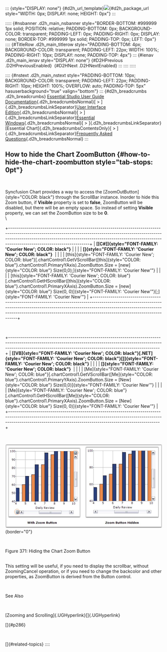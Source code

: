 ::: {style="DISPLAY: none"}
[](ms-xhelp:///?Id=d2h_url_template){#d2h_url_template}![](!package_url!){#d2h_package_url style="WIDTH: 0px; DISPLAY: none; HEIGHT: 0px"}
:::

::::: {#nsbanner .d2h_main_nsbanner style="BORDER-BOTTOM: #999999 1px solid; POSITION: relative; PADDING-BOTTOM: 0px; BACKGROUND-COLOR: transparent; PADDING-LEFT: 0px; PADDING-RIGHT: 0px; DISPLAY: none; BORDER-TOP: #999999 1px solid; PADDING-TOP: 0px; LEFT: 0px"}
:::: {#TitleRow .d2h_main_titlerow style="PADDING-BOTTOM: 4px; BACKGROUND-COLOR: transparent; PADDING-LEFT: 22px; WIDTH: 100%; PADDING-RIGHT: 10px; DISPLAY: none; PADDING-TOP: 4px"}
::: {#ienav .d2h_main_ienav style="DISPLAY: none"}
[](ms-xhelp:///?Id=79d29c6c-22e6-412e-85e4-c4ad51ef3c7f){#D2HPrevious .D2HPreviousEnabled}  [](ms-xhelp:///?Id=f02553b8-38ab-4d9c-862b-06241dfa3aef){#D2HNext .D2HNextEnabled}
:::
::::
:::::

:::: {#nstext .d2h_main_nstext style="PADDING-BOTTOM: 10px; BACKGROUND-COLOR: transparent; PADDING-LEFT: 22px; PADDING-RIGHT: 10px; HEIGHT: 100%; OVERFLOW: auto; PADDING-TOP: 5px" hasuserbackground="true" valign="bottom"}
::: {#d2h_breadcrumbs .d2h_breadcrumbs}
[Essential Studio User Guide Documentation](ms-xhelp:///?Id=12457748-09e3-4d74-a240-8e049cedf030){.d2h_breadcrumbsNormal}[ \> ]{.d2h_breadcrumbsLinkSeparator}[User Interface Edition](ms-xhelp:///?Id=c29296b7-531c-413b-a0ec-488ca1f7f669){.d2h_breadcrumbsNormal}[ \> ]{.d2h_breadcrumbsLinkSeparator}[Essential Windows](ms-xhelp:///?Id=e60759d8-47a4-4570-9d7a-16a68d63f2ea){.d2h_breadcrumbsNormal}[ \> ]{.d2h_breadcrumbsLinkSeparator}[Essential Chart]{.d2h_breadcrumbsContentsOnly}[ \> ]{.d2h_breadcrumbsLinkSeparator}[Frequently Asked Questions](ms-xhelp:///?Id=ef47b647-7df5-4b78-871d-ce0ee88e8d72){.d2h_breadcrumbsNormal}
:::

## How to hide the Chart ZoomButton {#how-to-hide-the-chart-zoombutton style="tab-stops: 0pt"}

 

Syncfusion Chart provides a way to access the [ZoomOutButton]{style="COLOR: black"} through the ScrollBar instance. Inorder to hide this Zoom button, if **Visible** property is set to **false**, ZoomButton will be disabled, but there will be an empty space. So instead of setting **Visible** property, we can set the ZoomButton size to be **0**.\
\

+----------------------------------------------------------------------------------------------------------------------------------------------------------------------------------------------------------------------------------------------------------------------------------+
| **[\[C#\]]{style="FONT-FAMILY: 'Courier New'; COLOR: black"}**                                                                                                                                                                                                                   |
|                                                                                                                                                                                                                                                                                  |
| **[]{style="FONT-FAMILY: 'Courier New'; COLOR: black"}**                                                                                                                                                                                                                         |
|                                                                                                                                                                                                                                                                                  |
| [this]{style="FONT-FAMILY: 'Courier New'; COLOR: blue"}[.chartControl1.GetVScrollBar([this]{style="COLOR: blue"}.chartControl1.PrimaryYAxis).ZoomButton.Size = [new]{style="COLOR: blue"} Size(0,0);]{style="FONT-FAMILY: 'Courier New'"}                                        |
|                                                                                                                                                                                                                                                                                  |
| [this]{style="FONT-FAMILY: 'Courier New'; COLOR: blue"}[.chartControl1.GetHScrollBar([this]{style="COLOR: blue"}.chartControl1.PrimaryXAxis).ZoomButton.Size = [new]{style="COLOR: blue"} Size(0, 0)]{style="FONT-FAMILY: 'Courier New'"}[;]{style="FONT-FAMILY: 'Courier New'"} |
+----------------------------------------------------------------------------------------------------------------------------------------------------------------------------------------------------------------------------------------------------------------------------------+

 

+---------------------------------------------------------------------------------------------------------------------------------------------------------------------------------------------------------------------------------------+
| **[\[VB]{style="FONT-FAMILY: 'Courier New'; COLOR: black"}[.NET]{style="FONT-FAMILY: 'Courier New'; COLOR: black"}[\]]{style="FONT-FAMILY: 'Courier New'; COLOR: black"}**                                                            |
|                                                                                                                                                                                                                                       |
| **[]{style="FONT-FAMILY: 'Courier New'; COLOR: black"}**                                                                                                                                                                              |
|                                                                                                                                                                                                                                       |
| [Me]{style="FONT-FAMILY: 'Courier New'; COLOR: blue"}[.chartControl1.GetVScrollBar([Me]{style="COLOR: blue"}.chartControl1.PrimaryYAxis).ZoomButton.Size = [New]{style="COLOR: blue"} Size(0,0)]{style="FONT-FAMILY: 'Courier New'"}  |
|                                                                                                                                                                                                                                       |
| [Me]{style="FONT-FAMILY: 'Courier New'; COLOR: blue"}[.chartControl1.GetHScrollBar([Me]{style="COLOR: blue"}.chartControl1.PrimaryXAxis).ZoomButton.Size = [New]{style="COLOR: blue"} Size(0, 0)]{style="FONT-FAMILY: 'Courier New'"} |
+---------------------------------------------------------------------------------------------------------------------------------------------------------------------------------------------------------------------------------------+

 

![](ImagesExt/image84_397.jpg){border="0"}

 

Figure 371: Hiding the Chart Zoom Button

\
This setting will be useful, if you need to display the scrollbar, without ZoomingCancel operation, or if you need to change the backcolor and other properties, as ZoomButton is derived from the Button control.

 

See Also

 

[Zooming and Scrolling]{.UGHyperlink}[]{.UGHyperlink}

[]{#p286} 

 

[]{#related-topics}
::::
